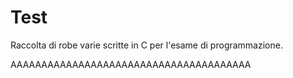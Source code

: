 # Test

Raccolta di robe varie scritte in C per l'esame di programmazione.

AAAAAAAAAAAAAAAAAAAAAAAAAAAAAAAAAAAAAAA